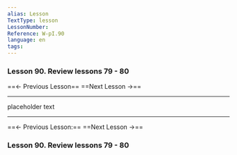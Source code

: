 ```yaml
---
alias: Lesson 
TextType: lesson
LessonNumber: 
Reference: W-pI.90
language: en
tags: 
---
```


### Lesson 90. Review lessons 79 - 80


==<- Previous Lesson== 
==Next Lesson ->== 
***

placeholder text

***

==<- Previous Lesson:== 
==Next Lesson ->== 


### Lesson 90. Review lessons 79 - 80

